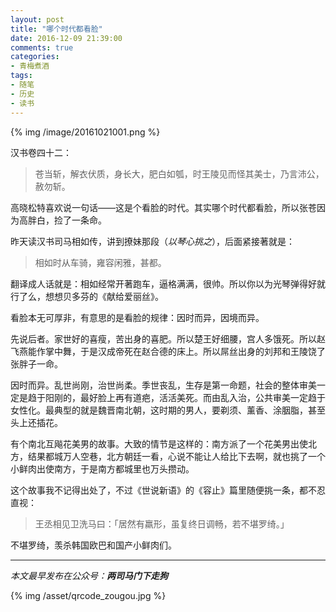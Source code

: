 ```yaml
---
layout: post
title: "哪个时代都看脸"
date: 2016-12-09 21:39:00
comments: true
categories:
- 青梅煮酒
tags:
- 随笔
- 历史
- 读书
---
```


{% img /image/20161021001.png %}

汉书卷四十二：

> 苍当斩，解衣伏质，身长大，肥白如瓠，时王陵见而怪其美士，乃言沛公，赦勿斩。  

高晓松特喜欢说一句话——这是个看脸的时代。其实哪个时代都看脸，所以张苍因为高胖白，捡了一条命。

昨天读汉书司马相如传，讲到撩妹那段（_以琴心挑之_），后面紧接著就是：

> 相如时从车骑，雍容闲雅，甚都。  

翻译成人话就是：相如经常开著跑车，逼格满满，很帅。所以你以为光琴弹得好就行了么，想想贝多芬的《献给爱丽丝》。

看脸本无可厚非，有意思的是看脸的规律：因时而异，因境而异。

先说后者。家世好的喜瘦，苦出身的喜肥。所以楚王好细腰，宫人多饿死。所以赵飞燕能作掌中舞，于是汉成帝死在赵合德的床上。所以屌丝出身的刘邦和王陵饶了张胖子一命。

因时而异。乱世尚刚，治世尚柔。季世丧乱，生存是第一命题，社会的整体审美一定是趋于阳刚的，最好脸上再有道疤，活活美死。而由乱入治，公共审美一定趋于女性化。最典型的就是魏晋南北朝，这时期的男人，要剃须、薰香、涂胭脂，甚至头上还插花。

有个南北互飚花美男的故事。大致的情节是这样的：南方派了一个花美男出使北方，结果都城万人空巷，北方朝廷一看，心说不能让人给比下去啊，就也挑了一个小鲜肉出使南方，于是南方都城里也万头攒动。

这个故事我不记得出处了，不过《世说新语》的《容止》篇里随便挑一条，都不忍直视：

> 王丞相见卫洗马曰：「居然有羸形，虽复终日调畅，若不堪罗绮。」  

不堪罗绮，羡杀韩国欧巴和国产小鲜肉们。

<hr>

*本文最早发布在公众号：__两司马门下走狗__*

{% img /asset/qrcode_zougou.jpg %}

